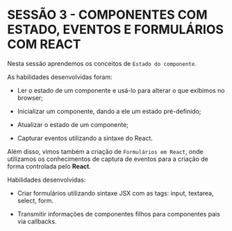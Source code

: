 # SESSÃO 3 - COMPONENTES COM ESTADO, EVENTOS E FORMULÁRIOS COM REACT

Nesta sessão aprendemos os conceitos de `Estado do componente`.

As habilidades desenvolvidas foram:

- Ler o estado de um componente e usá-lo para alterar o que exibimos no browser;

- Inicializar um componente, dando a ele um estado pré-definido;

- Atualizar o estado de um componente;

- Capturar eventos utilizando a sintaxe do React.

Além disso, vimos também a criação de `Formulários em React`, onde utilizamos os conhecimentos de captura de eventos para a criação de forma controlada pelo **React**.

Habilidades desenvolvidas: 

- Criar formulários utilizando sintaxe JSX com as tags: input, textarea, select, form.

- Transmitir informações de componentes filhos para componentes pais via callbacks.

